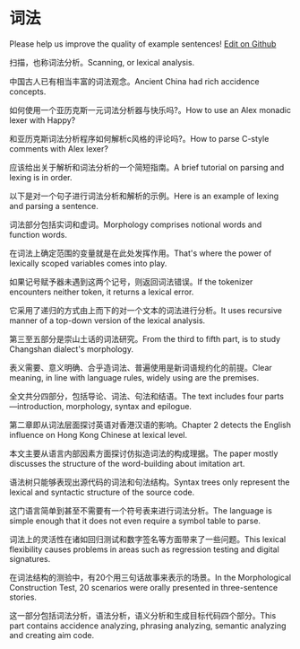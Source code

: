 # 词法

Please help us improve the quality of example sentences! [Edit on Github](https://github.com/jiyushe/jiyu-example-sentence-source/blob/main/chinese/cifa.md)

<p><span class="chinese">扫描，也称词法分析。</span><span class="english">Scanning, or lexical analysis.</span></p>

<p><span class="chinese">中国古人已有相当丰富的词法观念。</span><span class="english">Ancient China had rich accidence concepts.</span></p>

<p><span class="chinese">如何使用一个亚历克斯一元词法分析器与快乐吗?。</span><span class="english">How to use an Alex monadic lexer with Happy?</span></p>

<p><span class="chinese">和亚历克斯词法分析程序如何解析c风格的评论吗?。</span><span class="english">How to parse C-style comments with Alex lexer?</span></p>

<p><span class="chinese">应该给出关于解析和词法分析的一个简短指南。</span><span class="english">A brief tutorial on parsing and lexing is in order.</span></p>

<p><span class="chinese">以下是对一个句子进行词法分析和解析的示例。</span><span class="english">Here is an example of lexing and parsing a sentence.</span></p>

<p><span class="chinese">词法部分包括实词和虚词。</span><span class="english">Morphology comprises notional words and function words.</span></p>

<p><span class="chinese">在词法上确定范围的变量就是在此处发挥作用。</span><span class="english">That's where the power of lexically scoped variables comes into play.</span></p>

<p><span class="chinese">如果记号赋予器未遇到这两个记号，则返回词法错误。</span><span class="english">If the tokenizer encounters neither token, it returns a lexical error.</span></p>

<p><span class="chinese">它采用了递归的方式由上而下的对一个文本的词法进行分析。</span><span class="english">It uses recursive manner of a top-down version of the lexical analysis.</span></p>

<p><span class="chinese">第三至五部分是崇山土话的词法研究。</span><span class="english">From the third to fifth part, is to study Changshan dialect's morphology.</span></p>

<p><span class="chinese">表义需要、意义明确、合乎造词法、普遍使用是新词语规约化的前提。</span><span class="english">Clear meaning, in line with language rules, widely using are the premises.</span></p>

<p><span class="chinese">全文共分四部分，包括导论、词法、句法和结语。</span><span class="english">The text includes four parts—introduction, morphology, syntax and epilogue.</span></p>

<p><span class="chinese">第二章即从词法层面探讨英语对香港汉语的影响。</span><span class="english">Chapter 2 detects the English influence on Hong Kong Chinese at lexical level.</span></p>

<p><span class="chinese">本文主要从语言内部因素方面探讨仿拟造词法的构成理据。</span><span class="english">The paper mostly discusses the structure of the word-building about imitation art.</span></p>

<p><span class="chinese">语法树只能够表现出源代码的词法和句法结构。</span><span class="english">Syntax trees only represent the lexical and syntactic structure of the source code.</span></p>

<p><span class="chinese">这门语言简单到甚至不需要有一个符号表来进行词法分析。</span><span class="english">The language is simple enough that it does not even require a symbol table to parse.</span></p>

<p><span class="chinese">词法上的灵活性在诸如回归测试和数字签名等方面带来了一些问题。</span><span class="english">This lexical flexibility causes problems in areas such as regression testing and digital signatures.</span></p>

<p><span class="chinese">在词法结构的测验中，有20个用三句话故事来表示的场景。</span><span class="english">In the Morphological Construction Test, 20 scenarios were orally presented in three-sentence stories.</span></p>

<p><span class="chinese">这一部分包括词法分析，语法分析，语义分析和生成目标代码四个部分。</span><span class="english">This part contains accidence analyzing, phrasing analyzing, semantic analyzing and creating aim code.</span></p>


